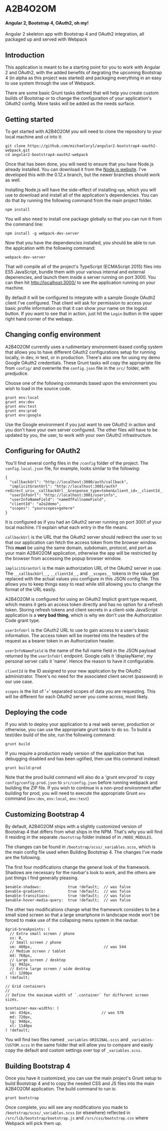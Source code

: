 # A2B4O2OM
#### Angular 2, Bootstrap 4, OAuth2, oh my!
Angular 2 skeleton app with Bootstrap 4 and OAuth2 integration, all packaged up and served with Webpack

## Introduction

This application is meant to be a starting point for you to work with Angular 2 and OAuth2, with the added benefits of itegrating the upcoming Bootstrap 4 (in alpha as this project was started) and packaging everything in an easy to use system through the use of Webpack.

There are some basic Grunt tasks defined that will help you create custom builds of Bootstrap or to change the configuration of your application's OAuth2 config. More tasks will be added as the needs surface.

## Getting started

To get started with A2B4O2OM you will need to clone the repository to your local machine and `cd` into it:

    git clone https://github.com/michaeloryl/angular2-bootstrap4-oauth2-webpack.git
    cd angular2-bootstrap4-oauth2-webpack

Once that has been done, you will need to ensure that you have Node.js already installed.  You can download it from the [Node.js website](https://nodejs.org/en/download/).  I've developed this with the 0.12.x branch, but the newer branches should work as well.

Installing Node.js will have the side-effect of installing `npm`, which you will use to download and install all of the application's dependencies.  You can do that by running the following command from the main project folder.

```
npm install
```

You will also need to install one package globally so that you can run it from the command line:

```
npm install -g webpack-dev-server
```

Now that you have the dependencies installed, you should be able to run the applcation with the following command:

```
webpack-dev-server
````

That will compile all of the project's TypeScript (ECMAScript 2015) files into ES5 JavaScript, bundle them with your various internal and external depenencies, and launch them inside a server running on port 3000.  You can then hit [http://localhost:3000/](http://localhost:3000/) to see the application running on your machine.

By default it will be configured to integrate with a sample Google OAuth2 client I've configured.  That client will ask for permission to access your basic profile information so that it can show your name on the logout button.  If you want to see that in action, just hit the `Login` button in the upper right hand corner of the webapp.

## Changing config environment

A2B4O2OM currently uses a rudimentary environment-based config system that allows you to have different OAuth2 configurations setup for running locally, in dev, in test, or in production.  There's also one for using my demo Google OAuth2 credentials.  These Grunt tasks will copy the appropriate file from `config/` and overwrite the `config.json` file in the `src/` folder, with predjudice.

Choose one of the following commands based upon the environment you wish to load in the source code.

```
grunt env:local
grunt env:dev
grunt env:test
grunt env:prod
grunt env:google
```

Use the Google environment if you just want to see OAuth2 in action and you don't have your own server configured.  The other files will have to be updated by you, the user, to work with your own OAuth2 infrastructure.

## Configuring for OAuth2

You'll find several config files in the `/config` folder of the project.  The `config.local.json` file, for example, looks similar to the following:

```
{
  "callbackUrl": "http://localhost:3000/auth/callback",
  "implicitGrantUrl": "http://localhost:3001/auth?redirect_uri=__callbackUrl__&response_type=token&client_id=__clientId__&scope=__scopes__",
  "userInfoUrl": "http://localhost:3001/userinfo",
  "userInfoNameField": "nameOfFullnameField",
  "clientId": "a2o2demo",
  "scopes": "yourscopes+gohere"
}
```
It is configured as if you had an OAuth2 server running on port 3001 of your local machine.  I'll explain what each entry in the file means.

`callbackUrl` is the URL that the OAuth2 server should redirect the user to so that our application can fetch the access token from the browser window.  This **must** be using the same domain, subdomain, protocol, and port as your main A2B4O2OM application, otherwise the app will be restricted by the browser from accessing the popup browser window.

`implicitGrantUrl` is the main authorization URL of the OAuth2 server in use.  The `__callbackUrl__`, `__clientId__`, and `__scopes__` tokens in the value get replaced with the actual values you configure in this JSON config file.  This allows you to keep things easy to read while still allowing you to change the format of the URL easily.

A2B4O2OM is configured for using an OAuth2 Implicit grant type request, which means it gets an access token directly and has no option for a refresh token.  Storing refresh tokens and client secrets in a client-side JavaScript application is a **very bad thing**, which is why we don't use the Authorization Code grant type.

`userInfoUrl` is the OAuth2 URL to use to gain access to a user's basic information.  The access token will be inserted into the headers of the request as a bearer token in an Authorization header.

`userInfoNameField` is the name of the full name field in the JSON payload returned by the `userInfoUrl` endpoint.  Google calls it 'displayName', my personal server calls it 'name'.  Hence the reason to have it configurable.

`clientId` is the ID assigned to your new application by the OAuth2 administrator.  There's no need for the associated client secret (password) in our use case.

`scopes` is the list of '+' separated scopes of data you are requesting.  This will be different for each OAuth2 server you come across, most likely.
## Deploying the code

If you wish to deploy your application to a real web server, production or otherwise, you can use the appropriate grunt tasks to do so.  To build a test/dev build of the site, run the following command:

```
grunt build
```

If you require a production ready version of the application that has debugging disabled and has been uglified, then use this command instead:

```
grunt build:prod
```

Note that the prod build command will also do a 'grunt env:prod' to copy `config/config.prod.json` to `src/config.json` before running webpack and building the ZIP file.  If you wish to continue in a non-prod environment after building for prod, you will need to execute the appropriate Grunt `env` command (`env:dev`, `env:local`, `env:test`)

## Customizing Bootstrap 4

By default, A2B4O2OM ships with a slightly customized version of Bootstrap 4 that differs from what ships in the NPM.  That's why you will find it residing in the separate `/bootstrap` folder instead of in `/NODE_MODULES`.

The changes can be found in `/bootstrap/scss/_variables.scss`, which is the main config file used when Building Bootstrap 4.  The changes I've made are the following.

The first four modifications change the general look of the framework.  Shadows are necessary for the navbar's look to work, and the others are just things I find generally pleasing.

```
$enable-shadows:            true !default;  // was false
$enable-gradients:          true !default;  // was false
$enable-transitions:        true !default;  // was false
$enable-hover-media-query:  true !default;  // was false
```
The other two modifications change what the framework considers to be a small sized screen so that a large smartphone in landscape mode won't be forced to make use of the collapsing menu system in the navbar.

```
$grid-breakpoints: (
  // Extra small screen / phone
  xs: 0,
  // Small screen / phone
  sm: 480px,                                // was 544
  // Medium screen / tablet
  md: 768px,
  // Large screen / desktop
  lg: 992px,
  // Extra large screen / wide desktop
  xl: 1200px
) !default;

// Grid containers
//
// Define the maximum width of `.container` for different screen sizes.

$container-max-widths: (
  sm: 434px,                               // was 576
  md: 720px,
  lg: 940px,
  xl: 1140px
) !default;
```

You will find two files named `_variables-ORIGINAL.scss` and `_variables-CUSTOM.scss` in the same folder that will allow you to compare and easily copy the default and custom settings over top of `_variables.scss`.

## Building Bootstrap 4

Once you have it customized, you can use the main project's Grunt setup to build Bootstrap 4 and to copy the needed CSS and JS files into the main A2B4O2OM application.  The build command to run is:

```
grunt bootstrap
```

Once complete, you will see any modifications you made to `/bootstrap/scss/_variables.scss` (or elsewhere) reflected in `/src/lib/bootstrap/bootstrap.js` and `/src/css/bootstrap.css` where Webpack will pick them up.
